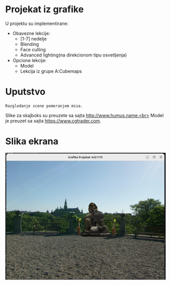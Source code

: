 # Projekat iz grafike
U projektu su implementirane:
* Obavezne lekcije:
  * [1-7] nedelje
  * Blending
  * Face culling
  * Advanced lighting(na direkcionom tipu osvetljenja)
* Opcione lekcije:
  * Model
  * Lekcija iz grupe A:Cubemaps

# Uputstvo
	Razgledanje scene pomeranjem misa.
	
Slike za skajboks su preuzete sa sajta http://www.humus.name.<br>
Model je preuzet sa sajta https://www.cgtrader.com. <br>

# Slika ekrana
![screenshot](ss.png)


